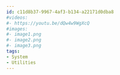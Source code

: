```yaml
---
id: c11d8b37-9967-4af3-b134-a22171d0dba8
#videos:
#- https://youtu.be/dQw4w9WgXcQ
#images:
#- image1.png
#- image2.png
#- image3.png
tags:
- System
- Utilities
---
```

